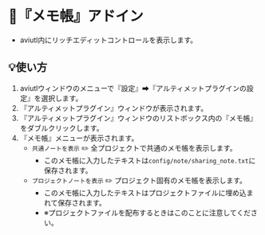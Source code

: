 ﻿# 🎉『メモ帳』アドイン

* aviutl内にリッチエディットコントロールを表示します。

## 💡使い方

1. aviutlウィンドウのメニューで『設定』➡『アルティメットプラグインの設定』を選択します。
1. 『アルティメットプラグイン』ウィンドウが表示されます。
1. 『アルティメットプラグイン』ウィンドウのリストボックス内の『メモ帳』をダブルクリックします。
1. 『メモ帳』メニューが表示されます。
	* `共通ノートを表示` ✏️ 全プロジェクトで共通のメモ帳を表示します。
		* このメモ帳に入力したテキストは`config/note/sharing_note.txt`に保存されます。
	* `プロジェクトノートを表示` ✏️ プロジェクト固有のメモ帳を表示します。
		* このメモ帳に入力したテキストはプロジェクトファイルに埋め込まれて保存されます。
		* ※プロジェクトファイルを配布するときはこのことに注意してください。
